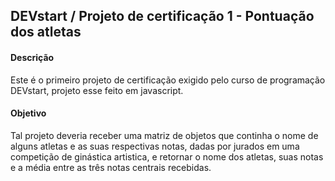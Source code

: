 ## DEVstart / Projeto de certificação 1 - Pontuação dos atletas

#### Descrição
Este é o primeiro projeto de certificação exigido pelo curso de programação DEVstart, projeto esse feito em javascript.

#### Objetivo
Tal projeto deveria receber uma matriz de objetos que continha o nome de alguns atletas e as suas respectivas notas, dadas por jurados em uma competição de ginástica artistica, e retornar o nome dos atletas, suas notas e a média entre as três notas centrais recebidas.
